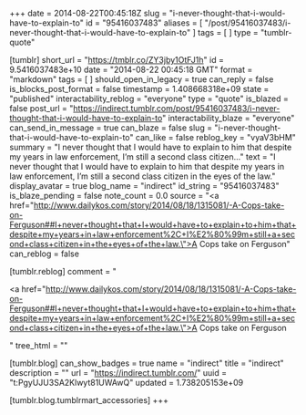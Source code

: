 +++
date = 2014-08-22T00:45:18Z
slug = "i-never-thought-that-i-would-have-to-explain-to"
id = "95416037483"
aliases = [ "/post/95416037483/i-never-thought-that-i-would-have-to-explain-to" ]
tags = [ ]
type = "tumblr-quote"

[tumblr]
short_url = "https://tmblr.co/ZY3jby1OtFJ1h"
id = 9.5416037483e+10
date = "2014-08-22 00:45:18 GMT"
format = "markdown"
tags = [ ]
should_open_in_legacy = true
can_reply = false
is_blocks_post_format = false
timestamp = 1.408668318e+09
state = "published"
interactability_reblog = "everyone"
type = "quote"
is_blazed = false
post_url = "https://indirect.tumblr.com/post/95416037483/i-never-thought-that-i-would-have-to-explain-to"
interactability_blaze = "everyone"
can_send_in_message = true
can_blaze = false
slug = "i-never-thought-that-i-would-have-to-explain-to"
can_like = false
reblog_key = "vyaV3bHM"
summary = "I never thought that I would have to explain to him that despite my years in law enforcement, I’m still a second class citizen..."
text = "I never thought that I would have to explain to him that despite my years in law enforcement, I’m still a second class citizen in the eyes of the law."
display_avatar = true
blog_name = "indirect"
id_string = "95416037483"
is_blaze_pending = false
note_count = 0.0
source = "<a href=\"http://www.dailykos.com/story/2014/08/18/1315081/-A-Cops-take-on-Ferguson##I+never+thought+that+I+would+have+to+explain+to+him+that+despite+my+years+in+law+enforcement%2C+I%E2%80%99m+still+a+second+class+citizen+in+the+eyes+of+the+law.\">A Cops take on Ferguson</a>"
can_reblog = false

[tumblr.reblog]
comment = "<p><a href=\"http://www.dailykos.com/story/2014/08/18/1315081/-A-Cops-take-on-Ferguson##I+never+thought+that+I+would+have+to+explain+to+him+that+despite+my+years+in+law+enforcement%2C+I%E2%80%99m+still+a+second+class+citizen+in+the+eyes+of+the+law.\">A Cops take on Ferguson</a></p>"
tree_html = ""

[tumblr.blog]
can_show_badges = true
name = "indirect"
title = "indirect"
description = ""
url = "https://indirect.tumblr.com/"
uuid = "t:PgyUJU3SA2Klwyt81UWAwQ"
updated = 1.738205153e+09

[tumblr.blog.tumblrmart_accessories]
+++
